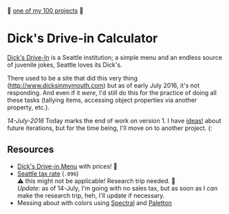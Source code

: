 :star2: [one of my 100 projects](https://github.com/dotsara/100-projects) :star2:

# Dick's Drive-in Calculator

[Dick's Drive-In](http://www.ddir.com/) is a Seattle institution; a simple menu and an endless source of juvenile jokes, Seattle loves its Dick's.

There used to be a site that did this very thing (http://www.dicksinmymouth.com) but as of early July 2016, it's not responding. And even if it _were_, I'd still do this for the practice of doing all these tasks (tallying items, accessing object properties via another property, etc.).

*14-July-2016* Today marks the end of work on version 1. I have [ideas!](../../issues) about future iterations, but for the time being, I'll move on to another project. (: 

## Resources

* [Dick's Drive-in Menu](http://www.ddir.com/menu) with prices! :tada:
* [Seattle tax rate](http://dor.wa.gov/content/findtaxesandrates/salesandusetaxrates/lookupataxrate/) (`.096`)   
  :warning: this might not be applicable! Research trip needed. :grimacing:   
  _Update:_ as of 14-July, I'm going with no sales tax, but as soon as I _can_ make the research trip, heh, I'll update if necessary. 
* Messing about with colors using [Spectral](http://jxnblk.com/Spectral/#fc5000&hues=3&rows=2&shiftS=-0.1&shiftL=-0.1) and [Paletton](http://paletton.com/#uid=c0h351o3z0kw0vCjECRoZxTyhoDDvjm)
